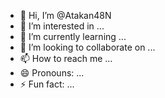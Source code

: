 - 👋 Hi, I’m @Atakan48N
- 👀 I’m interested in ...
- 🌱 I’m currently learning ...
- 💞️ I’m looking to collaborate on ...
- 📫 How to reach me ...
- 😄 Pronouns: ...
- ⚡ Fun fact: ...

<!---
Atakan48N/Atakan48N is a ✨ special ✨ repository because its `README.md` (this file) appears on your GitHub profile.
You can click the Preview link to take a look at your changes.
--->
